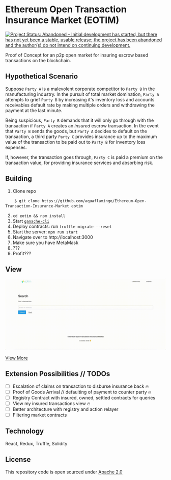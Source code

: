 # Ethereum Open Transaction Insurance Market (EOTIM)
[![Project Status: Abandoned – Initial development has started, but there has not yet been a stable, usable release; the project has been abandoned and the author(s) do not intend on continuing development.](https://www.repostatus.org/badges/latest/abandoned.svg)](https://www.repostatus.org/#abandoned)

Proof of Concept for an p2p open market for insuring escrow based transactions on the blockchain. 

## Hypothetical Scenario

Suppose `Party A` is a malevolent corporate competitor to `Party B` in the manufacturing industry. In the pursuit of total market domination, `Party A` attempts to grief `Party B` by increasing it's inventory loss and accounts receivables default rate by making multiple orders and withdrawing the payment at the last minute.

Being suspicious, `Party B` demands that it will only go through with the transaction if `Party A` creates an *insured* escrow transaction. In the event that `Party B` sends the goods, but `Party A` decides to default on the transaction, a third party `Party C` provides insurance up to the maximum value of the transaction to be paid out to `Party B` for inventory loss expenses.

If, however, the transaction goes through, `Party C` is paid a premium on the transaction value, for providing insurance services and absorbing risk.

## Building

1. Clone repo

```
    $ git clone https://github.com/aquaflamingo/Ethereum-Open-Transaction-Insurance-Market eotim
```

2. `cd eotim && npm install`
3. Start [`ganache-cli`](https://github.com/trufflesuite/ganache-cli)
4. Deploy contracts:
    run `truffle migrate --reset`
5. Start the server: 
    `npm run start`
6. Navigate over to http://localhost:3000
7. Make sure you have MetaMask
8. ???
9. Profit??? 

## View 

![2](/assets/eotim-ex-2.gif)

[View More](/assets/eotim-ex-1.gif)


## Extension Possibilities // TODOs

- [ ] Escalation of claims on transaction to disburse insurance back 🔥
- [ ] Proof of Goods Arrival // defaulting of payment to counter party 🔥
- [ ] Registry Contract with insured, owned, settled contracts for queries
- [ ] View my insured transactions view 🔥
- [ ] Better architecture with registry and action relayer
- [ ] Filtering market contracts 

## Technology

React, Redux, Truffle, Solidity

## License

This repository code is open sourced under [Apache 2.0](https://www.apache.org/licenses/LICENSE-2.0.html)
